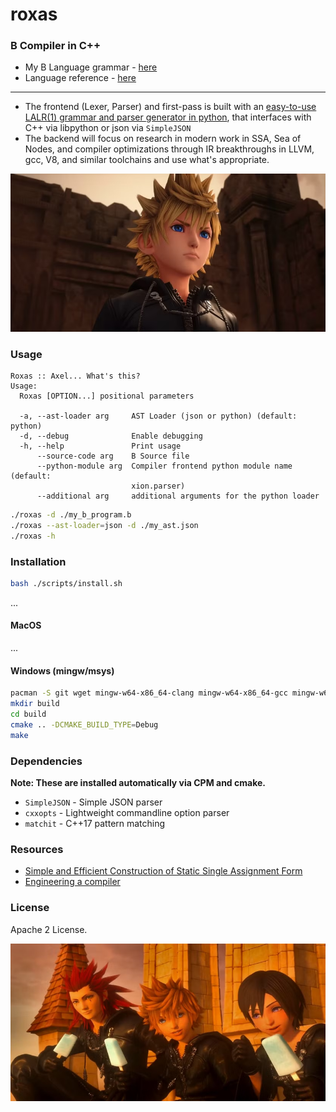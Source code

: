 # roxas

### B Compiler in C++

* My B Language grammar - [here](https://github.com/jahan-addison/xion/blob/master/xion/grammar.lark)
* Language reference - [here](https://www.nokia.com/bell-labs/about/dennis-m-ritchie/btut.pdf)

---


* The frontend (Lexer, Parser) and first-pass is built with an [easy-to-use LALR(1) grammar and parser generator in python](https://github.com/jahan-addison/xion/tree/master), that interfaces with C++ via libpython or json via `SimpleJSON`
* The backend will focus on research in modern work in SSA, Sea of Nodes, and compiler optimizations through IR breakthroughs in LLVM, gcc, V8, and similar toolchains and use what's appropriate.


<img src="docs/images/roxas-3.png" width="800px" alt="sunil sapkota twitter" > </img>


### Usage

```
Roxas :: Axel... What's this?
Usage:
  Roxas [OPTION...] positional parameters

  -a, --ast-loader arg     AST Loader (json or python) (default: python)
  -d, --debug              Enable debugging
  -h, --help               Print usage
      --source-code arg    B Source file
      --python-module arg  Compiler frontend python module name (default:
                           xion.parser)
      --additional arg     additional arguments for the python loader
```

```bash
./roxas -d ./my_b_program.b
./roxas --ast-loader=json -d ./my_ast.json
./roxas -h
```

### Installation

```bash
bash ./scripts/install.sh
```

...

#### MacOS

...

#### Windows (mingw/msys)

```bash
pacman -S git wget mingw-w64-x86_64-clang mingw-w64-x86_64-gcc mingw-w64-x86_64-ninja mingw-w64-x86_64-cmake make mingw-w64-x86_64-python3 autoconf libtool
mkdir build
cd build
cmake .. -DCMAKE_BUILD_TYPE=Debug
make

```

### Dependencies

**Note: These are installed automatically via CPM and cmake.**

* `SimpleJSON` - Simple JSON parser
* `cxxopts` - Lightweight commandline option parser
* `matchit` - C++17 pattern matching

### Resources

* [Simple and Efficient Construction of Static Single
Assignment Form](https://c9x.me/compile/bib/braun13cc.pdf)
* [Engineering a compiler](https://shop.elsevier.com/books/engineering-a-compiler/cooper/978-0-12-815412-0)

### License

Apache 2 License.


![img2](docs/images/roxas-xion-axel.png)